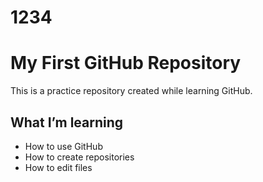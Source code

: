 # 1234
# My First GitHub Repository

This is a practice repository created while learning GitHub.

## What I’m learning

- How to use GitHub
- How to create repositories
- How to edit files
